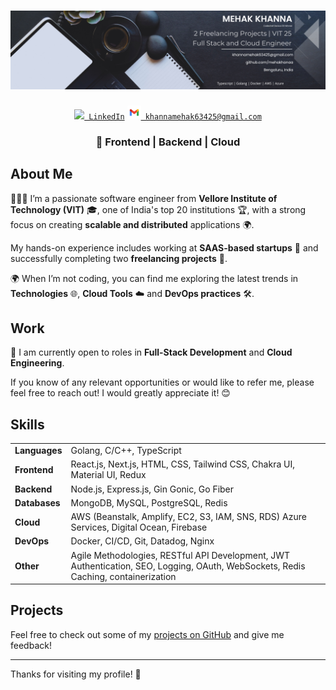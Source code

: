 # ![Mehak Khanna](./images/background.png)

<div align="center" id="badges">
  <code><a href="https://www.linkedin.com/in/mehakhanaa/" title="LinkedIn Profile"><img width="22" src="images/linkedin.svg"> LinkedIn</a></code>
<!--   <code><a href="https://www.instagram.com/mehakhanaa" title="Instagram Profile"><img width="22" src="images/instagram.png"> Instagram</a></code> -->
  <code><a href="mailto:khannamehak63425@gmail.com" title="Mail"><img width="22" src="images/gmail.png"> khannamehak63425@gmail.com</a></code>
</div>

<h3 align="center">
🚀 Frontend | Backend | Cloud
</h3>

## About Me

🙋🏻‍♀️ I’m a passionate software engineer from **Vellore Institute of Technology (VIT)** 🎓, one of India's top 20 institutions 🏆, with a strong focus on creating **scalable and distributed** applications 🌍. 

My hands-on experience includes working at **SAAS-based startups** 🚀 and successfully completing two **freelancing projects** 💼.

🌍 When I’m not coding, you can find me exploring the latest trends in **Technologies** 🌐, **Cloud Tools** ☁️ and **DevOps practices** 🛠️.

## Work

💼 I am currently open to roles in **Full-Stack Development** and **Cloud Engineering**. 

If you know of any relevant opportunities or would like to refer me, please feel free to reach out! I would greatly appreciate it! 😊

## Skills

<div align="center">
  <table>
    <tr>
      <td><strong>Languages</strong></td>
      <td>Golang, C/C++, TypeScript</td>
    </tr>
    <tr>
      <td><strong>Frontend</strong></td>
      <td>React.js, Next.js, HTML, CSS, Tailwind CSS, Chakra UI, Material UI, Redux</td>
    </tr>
    <tr>
      <td><strong>Backend</strong></td>
      <td>Node.js, Express.js, Gin Gonic, Go Fiber</td>
    </tr>
    <tr>
      <td><strong>Databases</strong></td>
      <td>MongoDB, MySQL, PostgreSQL, Redis</td>
    </tr>
    <tr>
      <td><strong>Cloud</strong></td>
      <td>AWS (Beanstalk, Amplify, EC2, S3, IAM, SNS, RDS) Azure Services, Digital Ocean, Firebase</td>
    </tr>
    <tr>
      <td><strong>DevOps</strong></td>
      <td>Docker, CI/CD, Git, Datadog, Nginx </td>
    </tr>
    <tr>
      <td><strong>Other</strong></td>
      <td>Agile Methodologies, RESTful API Development, JWT Authentication, SEO, Logging, OAuth, WebSockets, Redis Caching, containerization</td>
    </tr>
  </table>
</div>



## Projects

Feel free to check out some of my [projects on GitHub](https://github.com/mehakhanaa?tab=repositories) and give me feedback! 

---

Thanks for visiting my profile! 🚀
